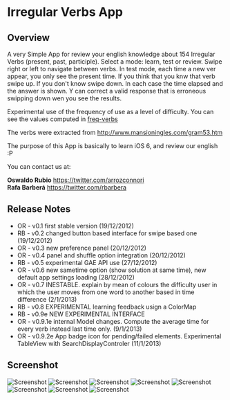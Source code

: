 # Irregular Verbs App

## Overview
A very Simple App for review your english knowledge about 154 Irregular Verbs (present, past, participle). Select a mode: learn, test or review. Swipe right or left to navigate between verbs. In test mode, each time a new ver appear, you only see the present time. If you think that you knw that verb swipe up. If you don't know swipe down. In each case the time elapsed and the answer is shown. Y can correct a valid response that is erroneous swipping down wen you see the results.

Experimental use of the frequency of use as a level of difficulty. You can see the values computed in [freq-verbs](https://github.com/rbarbera/freq-verbs)

The verbs were extracted from <http://www.mansioningles.com/gram53.htm>

The purpose of this App is basically to learn iOS 6, and review our english :P

You can contact us at:

**Oswaldo Rubio** <https://twitter.com/arrozconnori>  
**Rafa Barberá** <https://twitter.com/rbarbera>


## Release Notes

* OR - v0.1 first stable version (19/12/2012)
* RB - v0.2 changed button based interface for swipe based one (19/12/2012)
* OR - v0.3 new preference panel (20/12/2012)
* OR - v0.4 panel and shuffle option integration (20/12/2012)
* RB - v0.5 experimental GAE API use (27/12/2012)
* OR - v0.6 new sametime option (show solution at same time), new default app settings loading (28/12/2012)
* OR - v0.7 INESTABLE. explain by mean of colours the difficulty user in which the user moves from one word to another based in time difference (2/1/2013)
* RB - v0.8 EXPERIMENTAL learning feedback usign a ColorMap
* RB - v0.9e NEW EXPERIMENTAL INTERFACE 
* OR - v0.9.1e internal Model changes. Compute the average time for every verb instead last time only. (9/1/2013)
* OR - v0.9.2e App badge icon for pending/failed elements. Experimental TableView with SearchDisplayControler (11/1/2013)

## Screenshot
![Screenshot](https://raw.github.com/rbarbera/irregularverbs/master/screenshot1.png)
![Screenshot](https://raw.github.com/rbarbera/irregularverbs/master/screenshot2.png)
![Screenshot](https://raw.github.com/rbarbera/irregularverbs/master/screenshot3.png)
![Screenshot](https://raw.github.com/rbarbera/irregularverbs/master/screenshot4.png)
![Screenshot](https://raw.github.com/rbarbera/irregularverbs/master/screenshot5.png)
![Screenshot](https://raw.github.com/rbarbera/irregularverbs/master/screenshot6.png)
![Screenshot](https://raw.github.com/osrufung/irregularverbs/master/screenshot7.png)
![Screenshot](https://raw.github.com/osrufung/irregularverbs/master/screenshot8.png)